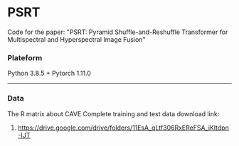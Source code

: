 # PSRT
Code for the paper: "PSRT: Pyramid Shuffle-and-Reshuffle Transformer for Multispectral and Hyperspectral Image Fusion"
### Plateform
Python 3.8.5 + Pytorch 1.11.0
______
### Data
The R matrix about CAVE 
Complete training and test data download link:
1. <https://drive.google.com/drive/folders/11EsA_qLtf306RxEReFSA_iKltdpn-IJT>
